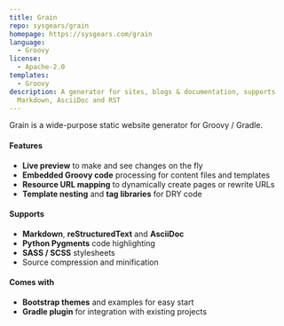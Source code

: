 ```yaml
---
title: Grain
repo: sysgears/grain
homepage: https://sysgears.com/grain
language:
  - Groovy
license:
  - Apache-2.0
templates:
  - Groovy
description: A generator for sites, blogs & documentation, supports
  Markdown, AsciiDoc and RST
---
```


Grain is a wide-purpose static website generator for Groovy / Gradle.

#### Features

- **Live preview** to make and see changes on the fly
- **Embedded Groovy code** processing for content files and templates
- **Resource URL mapping** to dynamically create pages or rewrite URLs
- **Template nesting** and **tag libraries** for DRY code

#### Supports

- **Markdown**, **reStructuredText** and **AsciiDoc**
- **Python Pygments** code highlighting
- **SASS / SCSS** stylesheets
- Source compression and minification

#### Comes with

- **Bootstrap themes** and examples for easy start
- **Gradle plugin** for integration with existing projects
